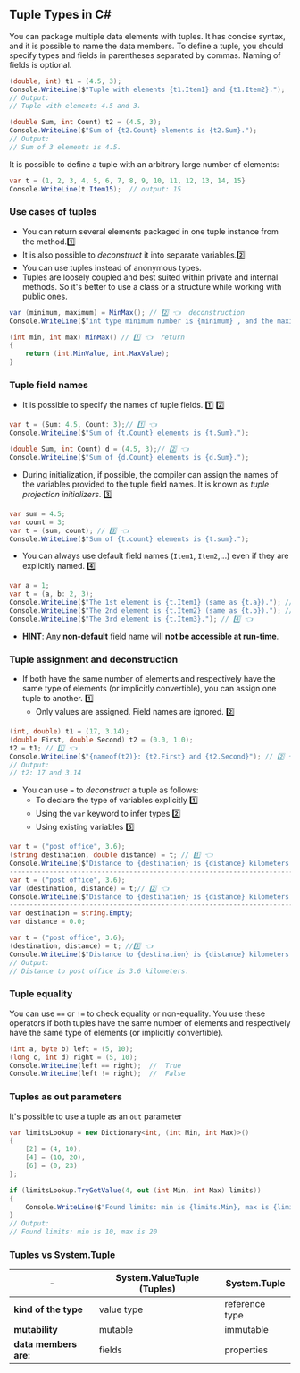 ## Tuple Types in C#
You can package multiple data elements with tuples. It has concise syntax, and it is possible to name the data members.
To define a tuple, you should specify types and fields in parentheses separated by commas. Naming of fields is optional.


```csharp
(double, int) t1 = (4.5, 3);
Console.WriteLine($"Tuple with elements {t1.Item1} and {t1.Item2}.");
// Output:
// Tuple with elements 4.5 and 3.

(double Sum, int Count) t2 = (4.5, 3);
Console.WriteLine($"Sum of {t2.Count} elements is {t2.Sum}.");
// Output:
// Sum of 3 elements is 4.5.
```

It is possible to define a tuple with an arbitrary large number of elements:

```csharp
var t = (1, 2, 3, 4, 5, 6, 7, 8, 9, 10, 11, 12, 13, 14, 15}
Console.WriteLine(t.Item15);  // output: 15
```

### Use cases of tuples
- You can return several elements packaged in one tuple instance from the method.1️⃣ 
- It is also possible to *deconstruct* it into separate variables.2️⃣ 
- You can use tuples instead of anonymous types.
- Tuples are loosely coupled and best suited within private and internal methods. So it's better to use a class or a structure while working with public ones.

```csharp
var (minimum, maximum) = MinMax(); // 2️⃣ 👈  deconstruction
Console.WriteLine($"int type minimum number is {minimum} , and the maximum is {maximum}");

(int min, int max) MinMax() // 1️⃣ 👈  return
{
    return (int.MinValue, int.MaxValue);
}
```

### Tuple field names
- It is possible to specify the names of tuple fields. 1️⃣ 2️⃣

```csharp
var t = (Sum: 4.5, Count: 3);// 1️⃣ 👈
Console.WriteLine($"Sum of {t.Count} elements is {t.Sum}.");

(double Sum, int Count) d = (4.5, 3);// 2️⃣ 👈
Console.WriteLine($"Sum of {d.Count} elements is {d.Sum}.");
```

- During initialization, if possible, the compiler can assign the names of the variables provided to the tuple field names. It is known as *tuple projection initializers*. 3️⃣

``` csharp
var sum = 4.5;
var count = 3;
var t = (sum, count); // 3️⃣ 👈
Console.WriteLine($"Sum of {t.count} elements is {t.sum}.");
```

- You can always use default field names (`Item1`, `Item2`,...) even if they are explicitly named. 4️⃣

```csharp
var a = 1;
var t = (a, b: 2, 3);
Console.WriteLine($"The 1st element is {t.Item1} (same as {t.a})."); // 4️⃣ 👈
Console.WriteLine($"The 2nd element is {t.Item2} (same as {t.b})."); // 4️⃣ 👈
Console.WriteLine($"The 3rd element is {t.Item3}."); // 4️⃣ 👈
```

- **HINT**: Any **non-default** field name will **not be accessible at run-time**.

### Tuple assignment and deconstruction
- If both have the same number of elements and respectively have the same type of elements (or implicitly convertible), you can assign one tuple to another. 1️⃣
  - Only values are assigned. Field names are ignored. 2️⃣

```csharp
(int, double) t1 = (17, 3.14);
(double First, double Second) t2 = (0.0, 1.0);
t2 = t1; // 1️⃣ 👈
Console.WriteLine($"{nameof(t2)}: {t2.First} and {t2.Second}"); // 2️⃣ 👈
// Output:
// t2: 17 and 3.14
```

- You can use `=` to *deconstruct* a tuple as follows:
  - To declare the type of variables explicitly 1️⃣
  - Using the `var` keyword to infer types 2️⃣
  - Using existing variables 3️⃣

```csharp
var t = ("post office", 3.6);
(string destination, double distance) = t; // 1️⃣ 👈
Console.WriteLine($"Distance to {destination} is {distance} kilometers.");
-------------------------------------------------------------------------
var t = ("post office", 3.6);
var (destination, distance) = t;// 2️⃣ 👈
Console.WriteLine($"Distance to {destination} is {distance} kilometers.");
-------------------------------------------------------------------------
var destination = string.Empty;
var distance = 0.0;

var t = ("post office", 3.6);
(destination, distance) = t; //3️⃣ 👈
Console.WriteLine($"Distance to {destination} is {distance} kilometers.");
// Output:
// Distance to post office is 3.6 kilometers.
```

### Tuple equality
You can use `==` or `!=` to check equality or non-equality.
You use these operators if both tuples have the same number of elements and respectively have the same type of elements (or implicitly convertible).

```csharp
(int a, byte b) left = (5, 10);
(long c, int d) right = (5, 10);
Console.WriteLine(left == right);  //  True
Console.WriteLine(left != right);  //  False
```

### Tuples as out parameters
It's possible to use a tuple as an `out` parameter

```csharp
var limitsLookup = new Dictionary<int, (int Min, int Max)>()
{
    [2] = (4, 10),
    [4] = (10, 20),
    [6] = (0, 23)
};

if (limitsLookup.TryGetValue(4, out (int Min, int Max) limits))
{
    Console.WriteLine($"Found limits: min is {limits.Min}, max is {limits.Max}");
}
// Output:
// Found limits: min is 10, max is 20
```

### Tuples vs System.Tuple

-|System.ValueTuple (Tuples) |  System.Tuple
--|---|--
**kind of the type**|value type  | reference type  
**mutability**|mutable  |  immutable
**data members are:**|fields  |  properties
